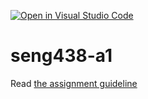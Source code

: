 [![Open in Visual Studio Code](https://classroom.github.com/assets/open-in-vscode-c66648af7eb3fe8bc4f294546bfd86ef473780cde1dea487d3c4ff354943c9ae.svg)](https://classroom.github.com/online_ide?assignment_repo_id=9786138&assignment_repo_type=AssignmentRepo)
# seng438-a1

Read [the assignment guideline](seng438-a1.md) 
